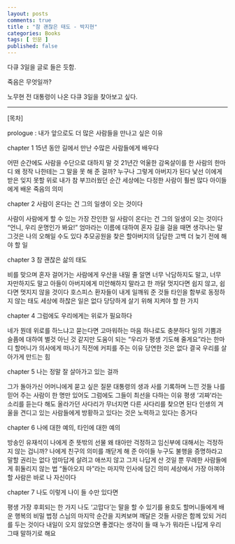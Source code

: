 ```yaml
---
layout: posts
comments: true
title : "참 괜찮은 태도 - 박지현"
categories: Books
tags: [ 인문 ]
published: false
---
```


다큐 3일을 글로 들은 듯함.

죽음은 무엇일까?

노무현 전 대통령이 나온 다큐 3일을 찾아보고 싶다.

---

[목차]

prologue : 내가 앞으로도 더 많은 사람들을 만나고 싶은 이유

chapter 1 15년 동안 길에서 만난 수많은 사람들에게 배우다

어떤 순간에도 사람을 수단으로 대하지 말 것
21년간 억울한 감옥살이를 한 사람의 한마디
왜 정작 나한테는 그 말을 못 해 준 걸까?
누구나 그렇게 아버지가 된다
낯선 이에게 받은 잊지 못할 위로
내가 참 부끄러웠던 순간
세상에는 다정한 사람이 훨씬 많다
아이들에게 배운 죽음의 의미

chapter 2 사람이 온다는 건 그의 일생이 오는 것이다

사람이 사람에게 할 수 있는 가장 잔인한 일
사람이 온다는 건 그의 일생이 오는 것이다
“언니, 우리 운명인가 봐요!”
엄마라는 이름에 대하여
혼자 길을 걸을 때면 생각나는 말
그것은 나의 오해일 수도 있다
추모공원을 찾은 할아버지의 담담한 고백
더 늦기 전에 해야 할 일

chapter 3 참 괜찮은 삶의 태도

비를 맞으며 혼자 걸어가는 사람에게 우산을 내밀 줄 알면
너무 낙담하지도 말고, 너무 자만하지도 말고
아들이 아버지에게 미안해하지 말라고 한 까닭
멋지다면 쉽지 않고, 쉽다면 멋지지 않을 것이다
호스피스 환자들이 내게 일깨워 준 것들
타인을 함부로 동정하지 않는 태도
세상에 하찮은 일은 없다
당당하게 살기 위해 지켜야 할 한 가지

chapter 4 그럼에도 우리에게는 위로가 필요하다

네가 뭔데 위로를 하느냐고 묻는다면
고마워하는 마음 하나로도 충분하다
일의 기쁨과 슬픔에 대하여
별것 아닌 것 같지만 도움이 되는
“우리가 평생 기도해 줄게요”라는 한마디
할머니가 의사에게 떠나기 직전에 커피를 주는 이유
당연한 것은 없다
결국 우리를 살아가게 만드는 힘

chapter 5 나는 정말 잘 살아가고 있는 걸까

그가 돌아가신 어머니에게 묻고 싶은 질문
대통령의 생과 사를 기록하며 느낀 것들
나를 믿어 주는 사람이 한 명만 있어도
그럼에도 그들이 최선을 다하는 이유
평생 ‘괴짜’라는 소리를 듣는다 해도
올라가던 사다리가 무너지면 다른 사다리를 찾으면 된다
인생의 겨울을 견디고 있는 사람들에게
방황하고 있다는 것은 노력하고 있다는 증거다

chapter 6 나에 대한 예의, 타인에 대한 예의

방송인 유재석이 나에게 준 뜻밖의 선물
왜 태아만 걱정하고 임신부에 대해서는 걱정하지 않는 겁니까?
나에게 친구의 의미를 깨닫게 해 준 아이들
누구도 불행을 증명하라고 말할 권리는 없다
엄마답게 살려고 애쓰지 않고 그저 나답게 산 것일 뿐
무례한 사람들에게 휘둘리지 않는 법
“돌아오지 마”라는 마지막 인사에 담긴 의미
세상에서 가장 아껴야 할 사람은 바로 나 자신이다

chapter 7 나도 이렇게 나이 들 수만 있다면

평생 가장 후회되는 한 가지
나도 ‘고맙다’는 말을 할 수 있기를
용호도 할머니들에게 배운 행복의 비밀
법정 스님의 마지막 순간을 지켜보며 깨달은 것들
사랑은 함께 있되 거리를 두는 것이다
내일이 오지 않았으면 좋겠다는 생각이 들 때
누가 뭐라든 나답게
우리 그때 말하기로 해요
